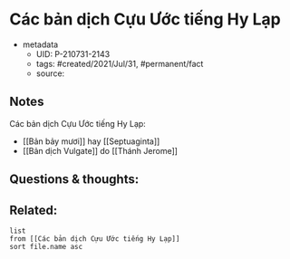 # Các bản dịch Cựu Ước tiếng Hy Lạp

- metadata
	- UID: P-210731-2143
	- tags: #created/2021/Jul/31, #permanent/fact 
	- source: 

## Notes
Các bản dịch Cựu Ước tiếng Hy Lạp:
- [[Bản bảy mươi]] hay [[Septuaginta]]
- [[Bản dịch Vulgate]] do [[Thánh Jerome]]

## Questions & thoughts:

## Related:
```dataview
list
from [[Các bản dịch Cựu Ước tiếng Hy Lạp]]
sort file.name asc
```
